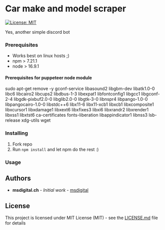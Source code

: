 # Car make and model scraper

[![License: MIT](https://img.shields.io/badge/License-MIT-blue.svg)](https://github.com/msdigital/monarch/blob/master/LICENSE.md)


Yes, another simple discord bot

### Prerequisites

* Works best on linux hosts ;)
* npm > 7.21.1
* node > 16.9.1

#### Prerequisites for puppeteer node module
sudo apt-get remove -y gconf-service libasound2 libgbm-dev libatk1.0-0 libc6 libcairo2 libcups2 libdbus-1-3 libexpat1 libfontconfig1 libgcc1 libgconf-2-4 libgdk-pixbuf2.0-0 libglib2.0-0 libgtk-3-0 libnspr4 libpango-1.0-0 libpangocairo-1.0-0 libstdc++6 libx11-6 libx11-xcb1 libxcb1 libxcomposite1 libxcursor1 libxdamage1 libxext6 libxfixes3 libxi6 libxrandr2 libxrender1 libxss1 libxtst6 ca-certificates fonts-liberation libappindicator1 libnss3 lsb-release xdg-utils wget


### Installing

1. Fork repo
2. Run `npm install` and let npm do the rest :)

### Usage


## Authors

* **msdigital.ch** - *Initial work* - [msdigital](https://gitlab.com/msuti)

## License

This project is licensed under MIT License (MIT) - see the [LICENSE.md](LICENSE.md) file for details